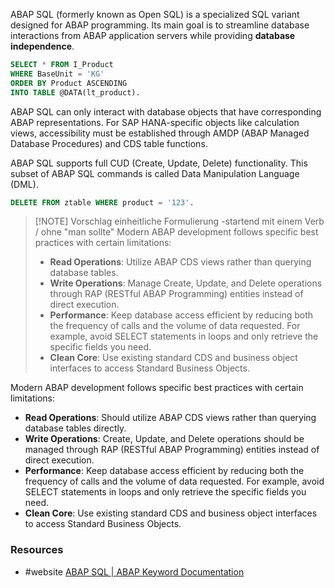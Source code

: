 ABAP SQL (formerly known as Open SQL) is a specialized SQL variant designed for ABAP programming. Its main goal is to streamline database interactions from ABAP application servers while providing **database independence**.

```SQL
SELECT * FROM I_Product
WHERE BaseUnit = 'KG'
ORDER BY Product ASCENDING
INTO TABLE @DATA(lt_product).
```

ABAP SQL can only interact with database objects that have corresponding ABAP representations. For SAP HANA-specific objects like calculation views, accessibility must be established through AMDP (ABAP Managed Database Procedures) and CDS table functions.

ABAP SQL supports full CUD (Create, Update, Delete) functionality. This subset of ABAP SQL commands is called Data Manipulation Language (DML).
```SQL
DELETE FROM ztable WHERE product = '123'.
```

> [!NOTE] Vorschlag einheitliche Formulierung -startend mit einem Verb / ohne "man sollte"
> Modern ABAP development follows specific best practices with certain limitations:
> - **Read Operations**: Utilize ABAP CDS views rather than querying database tables. 
>- **Write Operations**: Manage Create, Update, and Delete operations through RAP (RESTful ABAP Programming) entities instead of direct execution.
>- **Performance**: Keep database access efficient by reducing both the frequency of calls and the volume of data requested. For example, avoid SELECT statements in loops and only retrieve the specific fields you need. 
>- **Clean Core**: Use existing standard CDS and business object interfaces to access Standard Business Objects.

Modern ABAP development follows specific best practices with certain limitations:
- **Read Operations**: Should utilize ABAP CDS views rather than querying database tables directly.
- **Write Operations**: Create, Update, and Delete operations should be managed through RAP (RESTful ABAP Programming) entities instead of direct execution.
- **Performance**: Keep database access efficient by reducing both the frequency of calls and the volume of data requested. For example, avoid SELECT statements in loops and only retrieve the specific fields you need. 
- **Clean Core**: Use existing standard CDS and business object interfaces to access Standard Business Objects.

### Resources   
- #website [ABAP SQL | ABAP Keyword Documentation](https://help.sap.com/doc/abapdocu_cp_index_htm/CLOUD/en-US/ABENABAP_SQL.html)